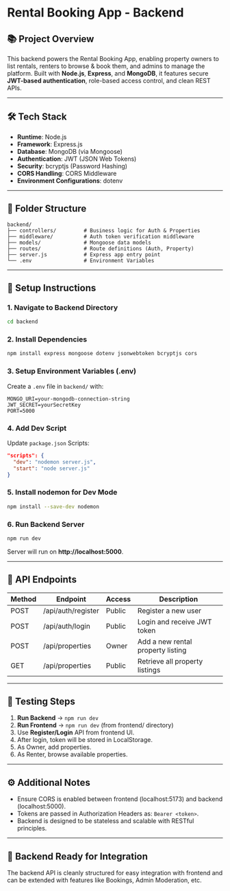 # Rental Booking App - Backend

## 📚 Project Overview
This backend powers the Rental Booking App, enabling property owners to list rentals, renters to browse & book them, and admins to manage the platform. Built with **Node.js**, **Express**, and **MongoDB**, it features secure **JWT-based authentication**, role-based access control, and clean REST APIs.

---

## 🛠️ Tech Stack
- **Runtime**: Node.js
- **Framework**: Express.js
- **Database**: MongoDB (via Mongoose)
- **Authentication**: JWT (JSON Web Tokens)
- **Security**: bcryptjs (Password Hashing)
- **CORS Handling**: CORS Middleware
- **Environment Configurations**: dotenv

---

## 📂 Folder Structure
```
backend/
├── controllers/         # Business logic for Auth & Properties
├── middleware/          # Auth token verification middleware
├── models/              # Mongoose data models
├── routes/              # Route definitions (Auth, Property)
├── server.js            # Express app entry point
└── .env                 # Environment Variables
```

---

## 🚀 Setup Instructions
### 1. Navigate to Backend Directory
```bash
cd backend
```

### 2. Install Dependencies
```bash
npm install express mongoose dotenv jsonwebtoken bcryptjs cors
```

### 3. Setup Environment Variables (.env)
Create a `.env` file in `backend/` with:
```
MONGO_URI=your-mongodb-connection-string
JWT_SECRET=yourSecretKey
PORT=5000
```

### 4. Add Dev Script
Update `package.json` Scripts:
```json
"scripts": {
  "dev": "nodemon server.js",
  "start": "node server.js"
}
```

### 5. Install nodemon for Dev Mode
```bash
npm install --save-dev nodemon
```

### 6. Run Backend Server
```bash
npm run dev
```
Server will run on **http://localhost:5000**.

---

## 🔗 API Endpoints
| Method | Endpoint               | Access   | Description                        |
|--------|------------------------|----------|------------------------------------|
| POST   | /api/auth/register     | Public   | Register a new user                |
| POST   | /api/auth/login        | Public   | Login and receive JWT token        |
| POST   | /api/properties        | Owner    | Add a new rental property listing  |
| GET    | /api/properties        | Public   | Retrieve all property listings     |

---

## 🧪 Testing Steps
1. **Run Backend** → `npm run dev`
2. **Run Frontend** → `npm run dev` (from frontend/ directory)
3. Use **Register/Login** API from frontend UI.
4. After login, token will be stored in LocalStorage.
5. As Owner, add properties.
6. As Renter, browse available properties.

---

## ⚙️ Additional Notes
- Ensure CORS is enabled between frontend (localhost:5173) and backend (localhost:5000).
- Tokens are passed in Authorization Headers as: `Bearer <token>`.
- Backend is designed to be stateless and scalable with RESTful principles.

---

## 🏁 Backend Ready for Integration
The backend API is cleanly structured for easy integration with frontend and can be extended with features like Bookings, Admin Moderation, etc.
